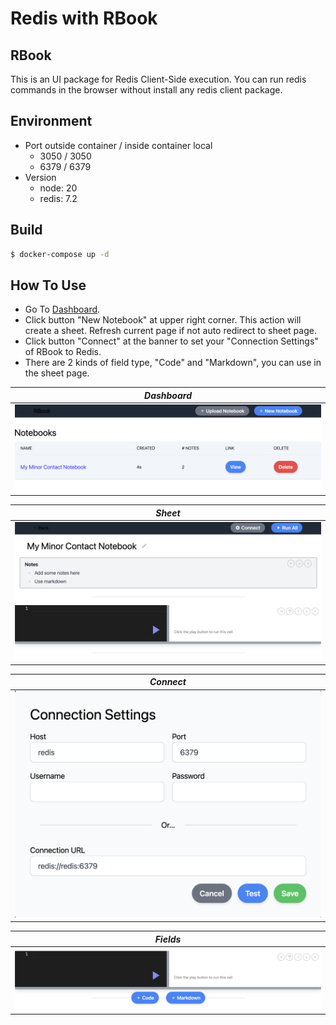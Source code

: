 # Redis with RBook

## RBook

This is an UI package for Redis Client-Side execution. You can run redis commands in the browser without install any redis client package.

## Environment

- Port outside container / inside container local
  - 3050 / 3050
  - 6379 / 6379
- Version
  - node: 20
  - redis: 7.2

## Build

```bash
$ docker-compose up -d
```

## How To Use

- Go To [Dashboard](http://localhost:3050).
- Click button "New Notebook" at upper right corner. This action will create a sheet. Refresh current page if not auto redirect to sheet page.
- Click button "Connect" at the banner to set your "Connection Settings" of RBook to Redis.
- There are 2 kinds of field type, "Code" and "Markdown", you can use in the sheet page.

| *Dashboard* |
|:--:|
|![Dashboard](./images/Dashboard.png)|

| *Sheet* |
|:--:|
|![Sheet](./images/Sheet.png)|

| *Connect* |
|:--:|
|![Connect](./images/Connect.png)|

| *Fields* |
|:--:|
|![Fields](./images/Field_Types.png)|
